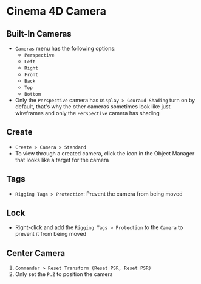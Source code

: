 # Cinema 4D Camera

## Built-In Cameras

- `Cameras` menu has the following options:
    - `Perspective`
    - `Left`
    - `Right`
    - `Front`
    - `Back`
    - `Top`
    - `Bottom`
- Only the `Perspective` camera has `Display > Gouraud Shading` turn on by default, that's why the other cameras sometimes look like just wireframes and only the `Perspective` camera has shading

## Create

- `Create > Camera > Standard`
- To view through a created camera, click the icon in the Object Manager that looks like a target for the camera

## Tags

- `Rigging Tags > Protection`: Prevent the camera from being moved

## Lock

- Right-click and add the `Rigging Tags > Protection` to the `Camera` to prevent it from being moved

## Center Camera

1. `Commander > Reset Transform (Reset PSR, Reset PSR)`
2. Only set the `P.Z` to position the camera
